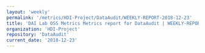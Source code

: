 ```yaml
---
layout: 'weekly'
permalink: '/metrics/HDI-Project/DataAudit/WEEKLY-REPORT-2018-12-23'
title: 'DAI Lab OSS Metrics Metrics report for DataAudit | WEEKLY-REPORT-2018-12-23'
organization: 'HDI-Project'
repository: 'DataAudit'
current_date: '2018-12-23'
---
```

